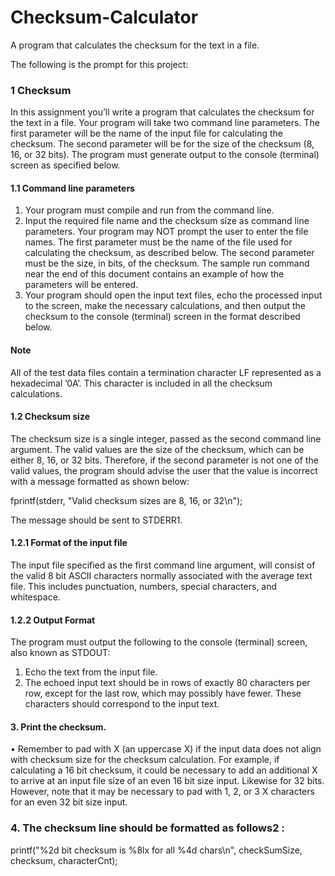 # Checksum-Calculator
A program that calculates the checksum for the text in a file.

The following is the prompt for this project:

### 1 Checksum
In this assignment you’ll write a program that calculates the checksum for the text in a file.
Your program will take two command line parameters. The first parameter will be the name
of the input file for calculating the checksum. The second parameter will be for the size of the
checksum (8, 16, or 32 bits). The program must generate output to the console (terminal) screen
as specified below.

#### 1.1 Command line parameters
1. Your program must compile and run from the command line.  
2. Input the required file name and the checksum size as command line parameters. Your
program may NOT prompt the user to enter the file names. The first parameter must be
the name of the file used for calculating the checksum, as described below. The second
parameter must be the size, in bits, of the checksum. The sample run command near the
end of this document contains an example of how the parameters will be entered.  
3. Your program should open the input text files, echo the processed input to the screen,
make the necessary calculations, and then output the checksum to the console (terminal)
screen in the format described below.  

#### Note
All of the test data files contain a termination character LF represented as a hexadecimal ’0A’.
This character is included in all the checksum calculations.  
#### 1.2 Checksum size  
The checksum size is a single integer, passed as the second command line argument. The valid
values are the size of the checksum, which can be either 8, 16, or 32 bits. Therefore, if the second
parameter is not one of the valid values, the program should advise the user that the value is
incorrect with a message formatted as shown below:  

fprintf(stderr, "Valid checksum sizes are 8, 16, or 32\n");  

The message should be sent to STDERR1.  
#### 1.2.1 Format of the input file
The input file specified as the first command line argument, will consist of the valid 8 bit ASCII
characters normally associated with the average text file. This includes punctuation, numbers,
special characters, and whitespace.
#### 1.2.2 Output Format
The program must output the following to the console (terminal) screen, also known as STDOUT:
1. Echo the text from the input file.  
2. The echoed input text should be in rows of exactly 80 characters per row, except for the
last row, which may possibly have fewer. These characters should correspond to the input
text.  
#### 3. Print the checksum.
• Remember to pad with X (an uppercase X) if the input data does not align with
checksum size for the checksum calculation. For example, if calculating a 16 bit
checksum, it could be necessary to add an additional X to arrive at an input file size
of an even 16 bit size input. Likewise for 32 bits. However, note that it may be
necessary to pad with 1, 2, or 3 X characters for an even 32 bit size input.

### 4. The checksum line should be formatted as follows2 :  
printf("%2d bit checksum is %8lx for all %4d chars\n",
checkSumSize, checksum, characterCnt);
